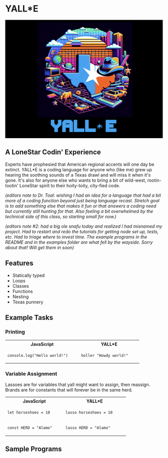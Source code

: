 # YALL\*E

![](docs/logo.png)

## A LoneStar Codin' Experience

Experts have prophesied that American regional accents will one day be extinct. YALL\*E is a coding language for anyone who (like me) grew up hearing the soothing sounds of a Texas drawl and will miss it when it's gone. It's also for anyone else who wants to bring a bit of wild-west, rootin-tootin' LoneStar spirit to their hoity-toity, city-fied code.

*(editors note to Dr. Toal: wishing I had an idea for a language that had a bit more of a coding function beyond just being language recast. Stretch goal is to add something else that makes it fun or that answers a coding need but currently still hunting for that. Also feeling a bit overwhelmed by the technical side of this class, so starting small for now.)*

*(editors note #2: had a big ole snafu today and realized I had misnamed my project. Had to restart and redo the tutorials for getting node set up, tests, etc. Had to triage where to invest time. The example programs in the README and in the examples folder are what fell by the wayside. Sorry about that! Will get them in soon)*

## Features

- Statically typed
- Loops
- Classes
- Functions
- Nesting
- Texas punnery

## Example Tasks

### Printing

<table>
<tr> <th>JavaScript</th><th>YALL*E</th>
</tr>
<tr>
<td>

```
console.log("Hello world!")    
```

</td>
<td>

```
holler "Howdy world!"    
```

</td>
<tr>
</table>

### Variable Assignment

Lassoes are for variables that yall might want to assign, then reassign. Brands are for constants that will forever be in the same herd.

<table>
<tr> 
<th>
JavaScript</th>
<th>YALL*E</th><tr>
</tr>
<tr>
<td>

```
let horseshoes = 10    
```

</td>
<td>

```
lasso horseshoes = 10     
```

</td>
</tr>
<tr>
<td>

```
const HERD = "Alamo"    
```

</td>
<td>

```
lasso HERD = "Alamo"     
```

</td>
</tr>
</table>

## Sample Programs
